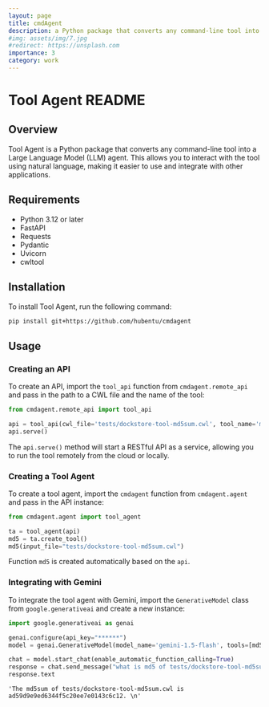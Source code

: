 ```yaml
---
layout: page
title: cmdAgent
description: a Python package that converts any command-line tool into a Large Language Model (LLM) agent.
#img: assets/img/7.jpg
#redirect: https://unsplash.com
importance: 3
category: work
---
```


# Tool Agent README

## Overview

Tool Agent is a Python package that converts any command-line tool into a Large Language Model (LLM) agent. This allows you to interact with the tool using natural language, making it easier to use and integrate with other applications.

## Requirements

* Python 3.12 or later
* FastAPI
* Requests
* Pydantic
* Uvicorn
* cwltool

## Installation

To install Tool Agent, run the following command:
```bash
pip install git+https://github.com/hubentu/cmdagent
```
## Usage

### Creating an API

To create an API, import the `tool_api` function from `cmdagent.remote_api` and pass in the path to a CWL file and the name of the tool:
```python
from cmdagent.remote_api import tool_api

api = tool_api(cwl_file='tests/dockstore-tool-md5sum.cwl', tool_name='md5sum')
api.serve()
```
The `api.serve()` method will start a RESTful API as a service, allowing you to run the tool remotely from the cloud or locally.

### Creating a Tool Agent

To create a tool agent, import the `cmdagent` function from `cmdagent.agent` and pass in the API instance:
```python
from cmdagent.agent import tool_agent

ta = tool_agent(api)
md5 = ta.create_tool()
md5(input_file="tests/dockstore-tool-md5sum.cwl")
```
Function `md5` is created automatically based on the `api`.

### Integrating with Gemini

To integrate the tool agent with Gemini, import the `GenerativeModel` class from `google.generativeai` and create a new instance:
```python
import google.generativeai as genai

genai.configure(api_key="******")
model = genai.GenerativeModel(model_name='gemini-1.5-flash', tools=[md5])

chat = model.start_chat(enable_automatic_function_calling=True)
response = chat.send_message("what is md5 of tests/dockstore-tool-md5sum.cwl?")
response.text
```
```
'The md5sum of tests/dockstore-tool-md5sum.cwl is ad59d9e9ed6344f5c20ee7e0143c6c12. \n'
```
